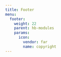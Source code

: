 ```yaml
---
title: Footer
menu:
  footer:
    weight: 22
    parent: hb-modules
    params:
      icon:
        vendor: far
        name: copyright
---
```

